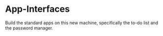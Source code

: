 # App-Interfaces
Build the standard apps on this new machine, specifically the to-do list and the password manager.
